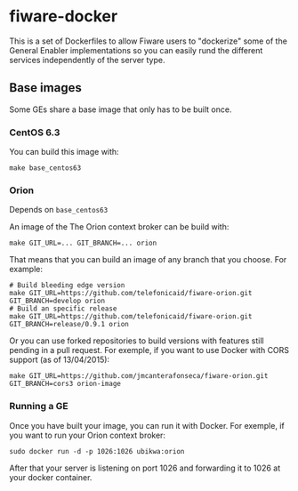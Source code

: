 # fiware-docker

This is a set of Dockerfiles to allow Fiware users to "dockerize" some of the General Enabler implementations so you can easily rund the different services independently of the server type.

## Base images

Some GEs share a base image that only has to be built once.

### CentOS 6.3

You can build this image with:

```
make base_centos63
```

### Orion

Depends on ```base_centos63```

An image of the The Orion context broker can be build with:

```make GIT_URL=... GIT_BRANCH=... orion```

That means that you can build an image of any branch that you choose. For example:

```
# Build bleeding edge version
make GIT_URL=https://github.com/telefonicaid/fiware-orion.git GIT_BRANCH=develop orion
# Build an specific release
make GIT_URL=https://github.com/telefonicaid/fiware-orion.git GIT_BRANCH=release/0.9.1 orion
```

Or you can use forked repositories to build versions with features still pending in a pull request. For exemple, if you want to use Docker with CORS support (as of 13/04/2015):

```make GIT_URL=https://github.com/jmcanterafonseca/fiware-orion.git GIT_BRANCH=cors3 orion-image```

### Running a GE

Once you have built your image, you can run it with Docker. For exemple, if you want to run your Orion context broker:

```sudo docker run -d -p 1026:1026 ubikwa:orion```

After that your server is listening on port 1026 and forwarding it to 1026 at your docker container.
